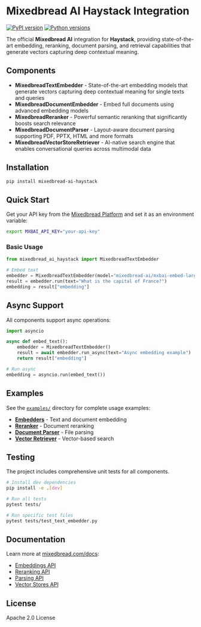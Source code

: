 # Mixedbread AI Haystack Integration

[![PyPI version](https://badge.fury.io/py/mixedbread-ai-haystack.svg)](https://badge.fury.io/py/mixedbread-ai-haystack)
[![Python versions](https://img.shields.io/pypi/pyversions/mixedbread-ai-haystack.svg)](https://pypi.org/project/mixedbread-ai-haystack/)

The official **Mixedbread AI** integration for **Haystack**, providing state-of-the-art embedding, reranking, document parsing, and retrieval capabilities that generate vectors capturing deep contextual meaning.

## Components

- **MixedbreadTextEmbedder** - State-of-the-art embedding models that generate vectors capturing deep contextual meaning for single texts and queries
- **MixedbreadDocumentEmbedder** - Embed full documents using advanced embedding models  
- **MixedbreadReranker** - Powerful semantic reranking that significantly boosts search relevance
- **MixedbreadDocumentParser** - Layout-aware document parsing supporting PDF, PPTX, HTML and more formats
- **MixedbreadVectorStoreRetriever** - AI-native search engine that enables conversational queries across multimodal data

## Installation

```bash
pip install mixedbread-ai-haystack
```

## Quick Start

Get your API key from the [Mixedbread Platform](https://platform.mixedbread.com/) and set it as an environment variable:

```bash
export MXBAI_API_KEY="your-api-key"
```

### Basic Usage

```python
from mixedbread_ai_haystack import MixedbreadTextEmbedder

# Embed text
embedder = MixedbreadTextEmbedder(model="mixedbread-ai/mxbai-embed-large-v1")
result = embedder.run(text="What is the capital of France?")
embedding = result["embedding"]
```

## Async Support

All components support async operations:

```python
import asyncio

async def embed_text():
    embedder = MixedbreadTextEmbedder()
    result = await embedder.run_async(text="Async embedding example")
    return result["embedding"]

# Run async
embedding = asyncio.run(embed_text())
```

## Examples

See the [`examples/`](./examples/) directory for complete usage examples:

- **[Embedders](./examples/embedders_example.py)** - Text and document embedding
- **[Reranker](./examples/reranker_example.py)** - Document reranking
- **[Document Parser](./examples/document_parser_example.py)** - File parsing
- **[Vector Retriever](./examples/retriever_example.py)** - Vector-based search

## Testing

The project includes comprehensive unit tests for all components.

```bash
# Install dev dependencies
pip install -e .[dev]

# Run all tests
pytest tests/

# Run specific test files
pytest tests/test_text_embedder.py
```

## Documentation

Learn more at [mixedbread.com/docs](https://docs.mixedbread.com):
- [Embeddings API](https://docs.mixedbread.com/embeddings/overview)
- [Reranking API](https://docs.mixedbread.com/reranking/overview)  
- [Parsing API](https://docs.mixedbread.com/parsing/overview)
- [Vector Stores API](https://docs.mixedbread.com/vector-stores/overview)

## License

Apache 2.0 License
